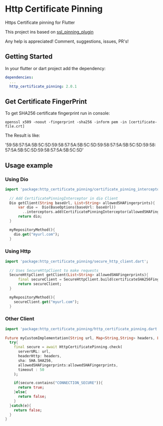 # Http Certificate Pinning

Https Certificate pinning for Flutter

This project ins based on [ssl_pinning_plugin](https://github.com/macif-dev/ssl_pinning_plugin) 

Any help is appreciated! Comment, suggestions, issues, PR's!

## Getting Started

In your flutter or dart project add the dependency:

```yml
dependencies:
  ...
  http_certificate_pinning: 2.0.1
```

## Get Certificate FingerPrint

To get SHA256 certificate fingerprint run in console:

```
openssl x509 -noout -fingerprint -sha256 -inform pem -in [certificate-file.crt]
```

The Result is like:

'59:58:57:5A:5B:5C:5D:59:58:57:5A:5B:5C:5D:59:58:57:5A:5B:5C:5D:59:58:57:5A:5B:5C:5D:59:58:57:5A:5B:5C:5D'


## Usage example

### Using Dio

```dart
import 'package:http_certificate_pinning/certificate_pinning_interceptor.dart';
  
  // Add CertificatePinningInterceptor in dio Client
  Dio getClient(String baseUrl, List<String> allowedSHAFingerprints){
      var dio =  Dio(BaseOptions(baseUrl: baseUrl))
        ..interceptors.add(CertificatePinningInterceptor(allowedSHAFingerprints));
      return dio;
  }

  myRepositoryMethod(){ 
    dio.get("myurl.com");
  }    
```

### Using Http

```dart
import 'package:http_certificate_pinning/secure_http_client.dart';
  
  // Uses SecureHttpClient to make requests
  SecureHttpClient getClient(List<String> allowedSHAFingerprints){
      final secureClient = SecureHttpClient.build(certificateSHA256Fingerprints);
      return secureClient;
  }

  myRepositoryMethod(){ 
    secureClient.get("myurl.com");
  }    

```

### Other Client

```dart
import 'package:http_certificate_pinning/http_certificate_pinning.dart';
  
Future myCustomImplementation(String url, Map<String,String> headers, List<String> allowedSHAFingerprints) async {
  try{
    final secure = await HttpCertificatePinning.check(
      serverURL: url,
      headerHttp: headers,
      sha: SHA.SHA256,
      allowedSHAFingerprints:allowedSHAFingerprints,
      timeout : 50
    );

    if(secure.contains("CONNECTION_SECURE")){
      return true;
    }else{
      return false;
    }
  }catch(e){
    return false;
  }
}

```
